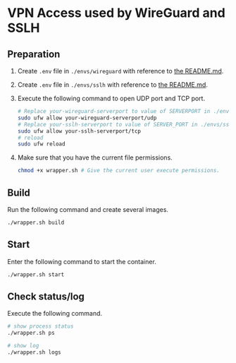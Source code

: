 # VPN Access used by WireGuard and SSLH

## Preparation
1. Create `.env` file in `./envs/wireguard` with reference to [the README.md](./envs/wireguard/README.md).
1. Create `.env` file in `./envs/sslh` with reference to [the README.md](./envs/sslh/README.md).
1. Execute the following command to open UDP port and TCP port.

    ```sh
    # Replace your-wireguard-serverport to value of SERVERPORT in ./envs/wireguard/.env
    sudo ufw allow your-wireguard-serverport/udp
    # Replace your-sslh-serverport to value of SERVER_PORT in ./envs/sslh/.env
    sudo ufw allow your-sslh-serverport/tcp
    # reload
    sudo ufw reload
    ```

1. Make sure that you have the current file permissions.

    ```sh
    chmod +x wrapper.sh # Give the current user execute permissions.
    ```

## Build
Run the following command and create several images.

```sh
./wrapper.sh build
```

## Start
Enter the following command to start the container.

```sh
./wrapper.sh start
```

## Check status/log
Execute the following command.

```sh
# show process status
./wrapper.sh ps

# show log
./wrapper.sh logs
```
